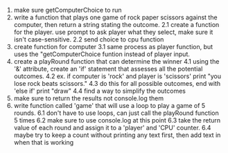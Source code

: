 1. make sure getComputerChoice to run 
2. write a function that plays one game of rock paper scissors against the computer, then return a string stating the outcome.
2.1 create a function for the player. use prompt to ask player what they select, make sure it isn't case-sensitive.
2.2 send choice to cpu function
3. create function for computer
3.1 same process as player function, but uses the "getComputerChoice funtion instead of player input.
4. create a playRound function that can determine the winner
4.1 using the '&' attribute, create an 'if' statement that assesses all the potential outcomes.
4.2 ex. if computer is 'rock' and player is 'scissors' print "you lose rock beats scissors."
4.3 do this for all possible outcomes, end with 'else if' print "draw"
4.4 find a way to simplify the outcomes
5. make sure to return the results not console.log them
6. write function called 'game' that will use a loop to play a game of 5 rounds.
6.1 don't have to use loops, can just call the playRound function 5 times
6.2 make sure to use console.log at this point
6.3 take the return value of each round and assign it to a 'player' and 'CPU' counter.
6.4 maybe try to keep a count without printing any text first, then add text in when that is working
